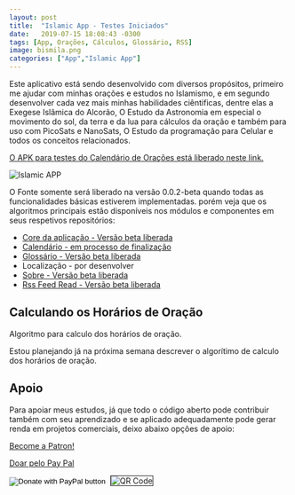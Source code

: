 ```yaml
---
layout: post
title:  "Islamic App - Testes Iniciados"
date:   2019-07-15 18:08:43 -0300
tags: [App, Orações, Cálculos, Glossário, RSS]
image: bismila.png
categories: ["App","Islamic App"]
---
```


Este aplicativo está sendo desenvolvido com diversos propósitos, primeiro me ajudar com minhas orações e estudos no Islamismo, e em segundo desenvolver cada vez mais minhas habilidades ciêntificas, dentre elas a Exegese Islâmica do Alcorão, O Estudo da Astronomia em especial o movimento do sol, da terra e da lua para cálculos da oração e também para uso com PicoSats e NanoSats, O Estudo da programação para Celular e todos os conceitos relacionados.

<!--more-->

[O APK para testes do Calendário de Orações está liberado neste link.](https://github.com/islamic-works/islamic-app/releases/tag/v0.0.1-alpha-2)

![Islamic APP]({{site.url}}/assets/images/islamic-app/Screenshot_20190719-205625.png)

O Fonte somente será liberado na versão 0.0.2-beta quando todas as funcionalidades básicas estiverem implementadas. porém veja que os algoritmos principais estão disponíveis nos módulos e componentes em seus respetivos repositórios:

- [Core da aplicação - Versão beta liberada](https://github.com/islamic-works/islamic-app)
- [Calendário - em processo de finalização](https://github.com/islamic-works/praytimes-module)
- [Glossário - Versão beta liberada](https://github.com/islamic-works/glossary-module)
- Localização - por desenvolver
- [Sobre - Versão beta liberada](https://github.com/islamic-works/islamic-app)
- [Rss Feed Read - Versão beta liberada](https://github.com/islamic-works/rss-reader-module)

## Calculando os Horários de Oração

Algoritmo para calculo dos horários de oração.

Estou planejando já na próxima semana descrever o algorítimo de calculo dos horários de oração.

## Apoio

Para apoiar meus estudos, já que todo o código aberto pode contribuir também com seu aprendizado e se aplicado adequadamente pode gerar renda em projetos comerciais, deixo abaixo opções de apoio:

<a href="https://www.patreon.com/bePatron?u=12060988" data-patreon-widget-type="become-patron-button">Become a Patron!</a><script async src="https://c6.patreon.com/becomePatronButton.bundle.js"></script>


[Doar pelo Pay Pal](https://www.paypal.com/cgi-bin/webscr?cmd=_s-xclick&hosted_button_id=CWUDP66Q95W44&source=url)

<form action="https://www.paypal.com/cgi-bin/webscr" method="post" target="_top">
<input type="hidden" name="cmd" value="_s-xclick" />
<input type="hidden" name="hosted_button_id" value="CWUDP66Q95W44" />
<input type="image" src="https://www.paypalobjects.com/en_US/i/btn/btn_donateCC_LG.gif" border="0" name="submit" title="PayPal - The safer, easier way to pay online!" alt="Donate with PayPal button" />
<img alt="" border="0" src="https://www.paypal.com/en_BR/i/scr/pixel.gif" width="1" height="1" />
  <img alt="QR Code" border="1" src="{{site.url}}/assets/images/sponsors/PayPal-QR Code.png"/>
</form>

